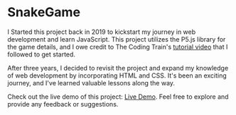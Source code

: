 # SnakeGame

I Started this project back in 2019 to kickstart my journey in web development and learn JavaScript. This project utilizes the P5.js library for the game details, and I owe credit to The Coding Train's [tutorial video](https://www.youtube.com/watch?v=AaGK-fj-BAM) that I followed to get started.

After three years, I decided to revisit the project and expand my knowledge of web development by incorporating HTML and CSS. It's been an exciting journey, and I've learned valuable lessons along the way.

Check out the live demo of this project: [Live Demo](https://bchobson11.github.io/SnakeGame/). Feel free to explore and provide any feedback or suggestions.

